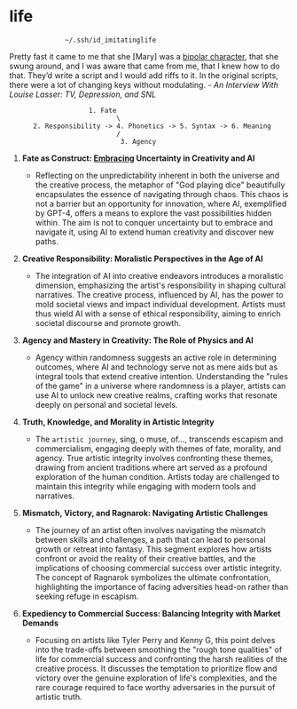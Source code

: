 # life

 
                  ~/.ssh/id_imitatinglife
 

Pretty fast it came to me that she [Mary] was a [bipolar character](https://the-toast.net/2013/12/20/an-interview-with-louise-lasser-tv-depression-snl-and-woody/), that she swung around, and I was aware that came from me, that I knew how to do that. They’d write a script and I would add riffs to it. In the original scripts, there were a lot of changing keys without modulating. *- An Interview With Louise Lasser: TV, Depression, and SNL*

                        1. Fate
                               \
          2. Responsibility -> 4. Phonetics -> 5. Syntax -> 6. Meaning
                               /
                                3. Agency


1. **Fate as Construct: [Embracing](https://github.com/abikesa/tylerperry/blob/main/rx.md) Uncertainty in Creativity and AI**
   - Reflecting on the unpredictability inherent in both the universe and the creative process, the metaphor of "God playing dice" beautifully encapsulates the essence of navigating through chaos. This chaos is not a barrier but an opportunity for innovation, where AI, exemplified by GPT-4, offers a means to explore the vast possibilities hidden within. The aim is not to conquer uncertainty but to embrace and navigate it, using AI to extend human creativity and discover new paths.

2. **Creative Responsibility: Moralistic Perspectives in the Age of AI**
   - The integration of AI into creative endeavors introduces a moralistic dimension, emphasizing the artist's responsibility in shaping cultural narratives. The creative process, influenced by AI, has the power to mold societal views and impact individual development. Artists must thus wield AI with a sense of ethical responsibility, aiming to enrich societal discourse and promote growth.

3. **Agency and Mastery in Creativity: The Role of Physics and AI**
   - Agency within randomness suggests an active role in determining outcomes, where AI and technology serve not as mere aids but as integral tools that extend creative intention. Understanding the "rules of the game" in a universe where randomness is a player, artists can use AI to unlock new creative realms, crafting works that resonate deeply on personal and societal levels.

4. **Truth, Knowledge, and Morality in Artistic Integrity**
   - The `artistic journey`, sing, o muse, of..., transcends escapism and commercialism, engaging deeply with themes of fate, morality, and agency. True artistic integrity involves confronting these themes, drawing from ancient traditions where art served as a profound exploration of the human condition. Artists today are challenged to maintain this integrity while engaging with modern tools and narratives.

5. **Mismatch, Victory, and Ragnarok: Navigating Artistic Challenges**
   - The journey of an artist often involves navigating the mismatch between skills and challenges, a path that can lead to personal growth or retreat into fantasy. This segment explores how artists confront or avoid the reality of their creative battles, and the implications of choosing commercial success over artistic integrity. The concept of Ragnarok symbolizes the ultimate confrontation, highlighting the importance of facing adversities head-on rather than seeking refuge in escapism.

6. **Expediency to Commercial Success: Balancing Integrity with Market Demands**
   - Focusing on artists like Tyler Perry and Kenny G, this point delves into the trade-offs between smoothing the "rough tone qualities" of life for commercial success and confronting the harsh realities of the creative process. It discusses the temptation to prioritize flow and victory over the genuine exploration of life's complexities, and the rare courage required to face worthy adversaries in the pursuit of artistic truth.

